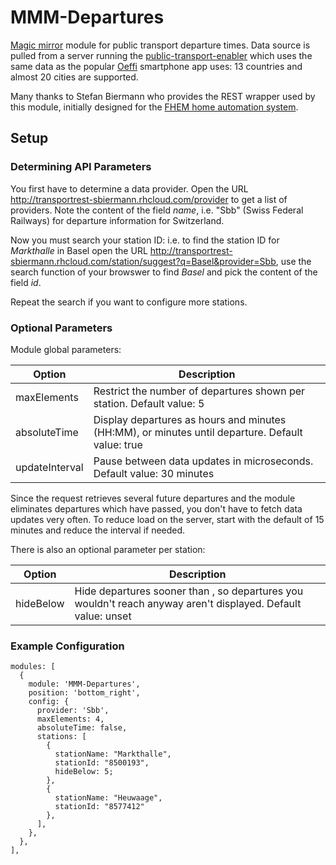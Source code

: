 # MMM-Departures
[Magic mirror](https://github.com/MichMich/MagicMirror) module for public transport departure times. Data source is pulled from a server running the [public-transport-enabler](https://github.com/schildbach/public-transport-enabler/blob/master/enabler/README.md) which uses the same data as the popular [Oeffi](https://oeffi.schildbach.de/index.html) smartphone app uses: 13 countries and almost 20 cities are supported.

Many thanks to Stefan Biermann who provides the REST wrapper used by this module, initially designed for the [FHEM home automation system](http://www.fhem.de).

## Setup

### Determining API Parameters
You first have to determine a data provider. Open the URL http://transportrest-sbiermann.rhcloud.com/provider to get a list of providers. Note the content of the field *name*, i.e. "Sbb" (Swiss Federal Railways) for departure information for Switzerland.

Now you must search your station ID: i.e. to find the station ID for *Markthalle* in Basel open the URL http://transportrest-sbiermann.rhcloud.com/station/suggest?q=Basel&provider=Sbb, use the search function of your browswer to find *Basel* and pick the content of the field *id*.

Repeat the search if you want to configure more stations. 

### Optional Parameters

Module global parameters:

| Option | Description |
| --- | --- |
| maxElements | Restrict the number of departures shown per station. Default value: 5 |
| absoluteTime | Display departures as hours and minutes (HH:MM), or minutes until departure. Default value: true |
| updateInterval | Pause between data updates in microseconds. Default value: 30 minutes |

Since the request retrieves several future departures and the module eliminates departures which have passed, you don't have to fetch data updates very often. To reduce load on the server, start with the default of 15 minutes and reduce the interval if needed.

There is also an optional parameter per station:

| Option | Description |
| --- | --- |
| hideBelow | Hide departures sooner than <value>, so departures you wouldn't reach anyway aren't displayed. Default value: unset |

### Example Configuration
```
modules: [
  {
    module: 'MMM-Departures',
    position: 'bottom_right',
    config: {
      provider: 'Sbb',
      maxElements: 4,
      absoluteTime: false,
      stations: [
        {
          stationName: "Markthalle",
          stationId: "8500193",
          hideBelow: 5;
        },
        {
          stationName: "Heuwaage",
          stationId: "8577412"
        },
      ],
    },
  },
],
```

